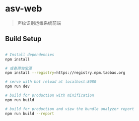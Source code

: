 # asv-web

> 声纹识别运维系统前端

## Build Setup

``` bash

# Install dependencies
npm install

# 或者用淘宝源
npm install --registry=https://registry.npm.taobao.org

# serve with hot reload at localhost:8080
npm run dev

# build for production with minification
npm run build

# build for production and view the bundle analyzer report
npm run build --report
```